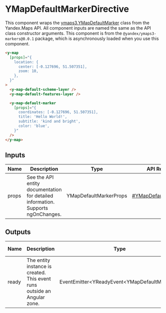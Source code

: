 # YMapDefaultMarkerDirective


This component wraps the [ymaps3.YMapDefaultMarker](https://yandex.ru/dev/jsapi30/doc/ru/ref/packages/markers/#class-ymapdefaultmarker) class from the Yandex.Maps API.
All component inputs are named the same as the API class constructor arguments.
This component is from the `@yandex/ymaps3-markers@0.0.1` package, which is asynchronously loaded when you use this component.

```html
<y-map
  [props]="{
    location: {
      center: [-0.127696, 51.507351],
      zoom: 10,
    },
  }"
>
  <y-map-default-scheme-layer />
  <y-map-default-features-layer />

  <y-map-default-marker
    [props]="{
      coordinates: [-0.127696, 51.507351],
      title: 'Hello World!',
      subtitle: 'kind and bright',
      color: 'blue',
    }"
  />
</y-map>
```




## Inputs
| Name  | Description                                                                          | Type                   | API Reference                                                                                                |
| ----- | ------------------------------------------------------------------------------------ | ---------------------- | ------------------------------------------------------------------------------------------------------------ |
| props |   See the API entity documentation for detailed information. Supports ngOnChanges.   | YMapDefaultMarkerProps | [#YMapDefaultMarkerProps](https://yandex.ru/dev/jsapi30/doc/en/ref/packages/markers/#YMapDefaultMarkerProps) |

## Outputs
| Name  | Description                                                                 | Type                                             | API Reference |
| ----- | --------------------------------------------------------------------------- | ------------------------------------------------ | ------------- |
| ready |   The entity instance is created. This event runs outside an Angular zone.  | EventEmitter\<YReadyEvent\<YMapDefaultMarker\>\> | —             |